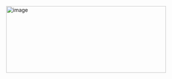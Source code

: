 <img width="429" height="181" alt="image" src="https://github.com/user-attachments/assets/761c3bae-f566-42f7-96a4-a3649485567e" />
